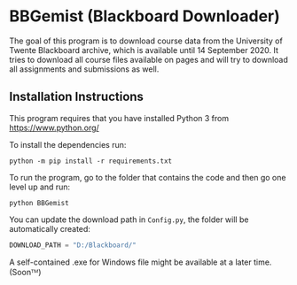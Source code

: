 BBGemist (Blackboard Downloader)
================================
The goal of this program is to download course data from the University of Twente Blackboard archive, which
is available until 14 September 2020. It tries to download all course files available on pages and will try to download
all assignments and submissions as well.

Installation Instructions
-------------------------
This program requires that you have installed Python 3 from https://www.python.org/

To install the dependencies run:
````
python -m pip install -r requirements.txt
````

To run the program, go to the folder that contains the code and then go one level up and run:
````
python BBGemist
````

You can update the download path in `Config.py`, the folder will be automatically created:
```python
DOWNLOAD_PATH = "D:/Blackboard/"
```

A self-contained .exe for Windows file might be available at a later time. (Soonᵀᴹ)